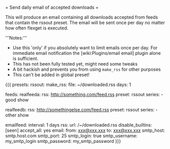 = Send daily email of accepted downloads =

This will produce an email containing all downloads accepted from feeds that contain the rssout preset. The email will be sent once per day no matter how often flexget is executed.

'''Notes:'''

 * Use this 'only' if you absolutely want to limit emails once per day. For immediate email notification the [wiki:Plugins/email email] plugin alone is sufficient.
 * This has not been fully tested yet, might need some tweaks
 * A bit hackish and prevents you from using `make_rss` for other purposes
 * This can't be added in global preset!

{{{
presets:
  rssout:
    make_rss:
      file: ~/downloaded.rss
      days: 1

feeds:
  realfeeda:
    rss: http://something.com/feed.rss
    preset: rssout
    series:
      - good show

  realfeedb:
    rss: http://somethingelse.com/feed.rss
    preset: rssout
    series:
      - other show

  emailfeed:
    interval: 1 days
    rss:
      url: /~/downloaded.rss
    disable_builtins: [seen]
    accept_all: yes
    email:
      from: xxx@xxx.xxx
      to: xxx@xxx.xxx
      smtp_host: smtp.host.com
      smtp_port: 25
      smtp_login: true
      smtp_username: my_smtp_login
      smtp_password: my_smtp_password
}}}
